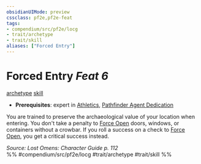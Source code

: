 ```yaml
---
obsidianUIMode: preview
cssclass: pf2e,pf2e-feat
tags:
- compendium/src/pf2e/locg
- trait/archetype
- trait/skill
aliases: ["Forced Entry"]
---
```

# Forced Entry  *Feat 6*  
[archetype](rules/traits/archetype.md "Archetype Feat Trait")  [skill](rules/traits/skill.md "Skill Feat Trait")  

- **Prerequisites**: expert in [Athletics](compendium/skills.md#Athletics), [Pathfinder Agent Dedication](compendium/feats/pathfinder-agent-dedication-lowg.md)

You are trained to preserve the archaeological value of your location when entering. You don't take a penalty to [Force Open](rules/actions/force-open.md) doors, windows, or containers without a crowbar. If you roll a success on a check to [Force Open](rules/actions/force-open.md), you get a critical success instead.

*Source: Lost Omens: Character Guide p. 112*  
%% #compendium/src/pf2e/locg #trait/archetype #trait/skill %%